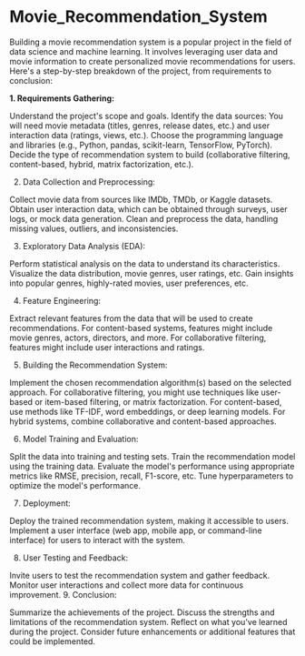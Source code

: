 # Movie_Recommendation_System

Building a movie recommendation system is a popular project in the field of data science and machine learning. It involves leveraging user data and movie information to create personalized movie recommendations for users. Here's a step-by-step breakdown of the project, from requirements to conclusion:

<b>1. Requirements Gathering:</b>

Understand the project's scope and goals.
Identify the data sources: You will need movie metadata (titles, genres, release dates, etc.) and user interaction data (ratings, views, etc.).
Choose the programming language and libraries (e.g., Python, pandas, scikit-learn, TensorFlow, PyTorch).
Decide the type of recommendation system to build (collaborative filtering, content-based, hybrid, matrix factorization, etc.).

2. Data Collection and Preprocessing:

Collect movie data from sources like IMDb, TMDb, or Kaggle datasets.
Obtain user interaction data, which can be obtained through surveys, user logs, or mock data generation.
Clean and preprocess the data, handling missing values, outliers, and inconsistencies.

3. Exploratory Data Analysis (EDA):

Perform statistical analysis on the data to understand its characteristics.
Visualize the data distribution, movie genres, user ratings, etc.
Gain insights into popular genres, highly-rated movies, user preferences, etc.

4. Feature Engineering:

Extract relevant features from the data that will be used to create recommendations.
For content-based systems, features might include movie genres, actors, directors, and more.
For collaborative filtering, features might include user interactions and ratings.

5. Building the Recommendation System:

Implement the chosen recommendation algorithm(s) based on the selected approach.
For collaborative filtering, you might use techniques like user-based or item-based filtering, or matrix factorization.
For content-based, use methods like TF-IDF, word embeddings, or deep learning models.
For hybrid systems, combine collaborative and content-based approaches.

6. Model Training and Evaluation:

Split the data into training and testing sets.
Train the recommendation model using the training data.
Evaluate the model's performance using appropriate metrics like RMSE, precision, recall, F1-score, etc.
Tune hyperparameters to optimize the model's performance.

7. Deployment:

Deploy the trained recommendation system, making it accessible to users.
Implement a user interface (web app, mobile app, or command-line interface) for users to interact with the system.

8. User Testing and Feedback:

Invite users to test the recommendation system and gather feedback.
Monitor user interactions and collect more data for continuous improvement.
9. Conclusion:

Summarize the achievements of the project.
Discuss the strengths and limitations of the recommendation system.
Reflect on what you've learned during the project.
Consider future enhancements or additional features that could be implemented.

